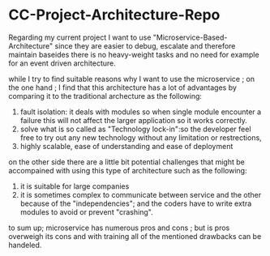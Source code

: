 # CC-Project-Architecture-Repo
Regarding my current project I want to use "Microservice-Based-Architecture" since they are easier to debug, escalate and therefore maintain baseides there is no heavy-weight tasks and no need for example for an event driven architecture.

while I try to find suitable reasons why I want to use the microservice ; on the one hand ; I find that this architecture has a lot of advantages by comparing it to the traditional archecture as the following:

1. fault isolation: it deals with modules so when single module encounter a failure this will not affect the larger application so it works correctly.
2. solve what is so called as "Technology lock-in":so the developer feel free to try out any new technology without any limitation or restrections,
3. highly scalable, ease of understanding and ease of deployment

on the other side there are a little bit potential challenges that might be accompained with using this type of architecture such as the following:
1. it is suitable for large companies 
2. it is sometimes complex to communicate between service and the other because of the "independencies"; and the coders have to write extra modules to avoid or prevent "crashing".

to sum up; microservice has numerous pros and cons ; but is pros overweigh its cons and with training all of the mentioned drawbacks can be handeled.
